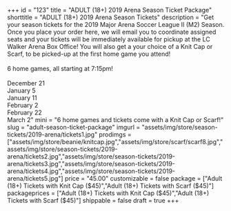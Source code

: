 +++
id = "123"
title = "ADULT (18+) 2019 Arena Season Ticket Package"
shorttitle = "ADULT (18+) 2019 Arena Season Tickets"
description = "Get your season tickets for the 2019 Major Arena Soccer League II (M2) Season. Once you place your order here, we will email you to coordinate assigned seats and your tickets will be immediately available for pickup at the LC Walker Arena Box Office! You will also get a your choice of a Knit Cap or Scarf, to be picked-up at the first home game you attend!<br><br>6 home games, all starting at 7:15pm!<br><br>December 21<br>January 5<br>January 11<br>February 2<br>February 22<br>March 2"
mini = "6 home games and tickets come with a Knit Cap or Scarf!"
slug = "adult-season-ticket-package"
imgurl = "assets/img/store/season-tickets/2019-arena/tickets1.jpg"
prodimgs = ["assets/img/store/beanie/knitcap.jpg","assets/img/store/scarf/scarf8.jpg","assets/img/store/season-tickets/2019-arena/tickets2.jpg","assets/img/store/season-tickets/2019-arena/tickets3.jpg","assets/img/store/season-tickets/2019-arena/tickets4.jpg","assets/img/store/season-tickets/2019-arena/tickets5.jpg"]
price = "45.00"
customizable = false
package = ["Adult (18+) Tickets with Knit Cap ($45)","Adult (18+) Tickets with Scarf ($45)"]
packageprices = ["Adult (18+) Tickets with Knit Cap ($45)","Adult (18+) Tickets with Scarf ($45)"]
shippable = false
draft = true
+++
